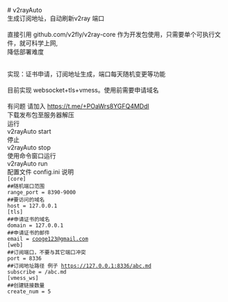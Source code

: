 \# v2rayAuto\
生成订阅地址，自动刷新v2ray 端口\
\
直接引用 github.com/v2fly/v2ray-core 作为开发包使用，只需要单个可执行文件，就可科学上网,\
降低部署难度

\
实现：证书申请，订阅地址生成，端口每天随机变更等功能\
\
目前实现 websocket+tls+vmess。使用前需要申请域名\
\
有问题 请加入 <https://t.me/+POaWrs8YGFQ4MDdl>\
下载发布包至服务器解压\
运行\
v2rayAuto start\
停止\
v2rayAuto stop\
使用命令窗口运行\
v2rayAuto run\
配置文件 config.ini 说明\
`[core]`\
`##随机端口范围`\
`range_port = 8390-9000`\
`##要访问的域名`\
`host = 127.0.0.1`\
`[tls]`\
`##申请证书的域名`\
`domain = 127.0.0.1`\
`##申请证书的邮件`\
`email = `[`cooge123@gmail.com`](mailto\:cooge123@gmail.com)\
`[web]`\
`##订阅端口，不要与其它端口冲突`\
`port = 8336`\
`##订阅地址路径 例子 `[`https://127.0.0.1:8336/abc.md`](https://127.0.0.1:8336/abc.md)\
`subscribe = /abc.md`\
`[vmess_ws]`\
`##创建链接数量`\
`create_num = 5`